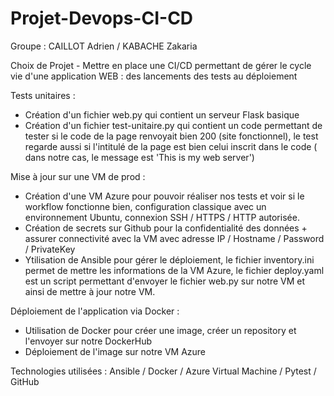 # Projet-Devops-CI-CD

Groupe : CAILLOT Adrien / KABACHE Zakaria

Choix de Projet - Mettre en place une CI/CD permettant de gérer le cycle vie d'une application WEB : des lancements des tests au déploiement

Tests unitaires :

- Création d'un fichier web.py qui contient un serveur Flask basique
- Création d'un fichier test-unitaire.py qui contient un code permettant de tester si le code de la page renvoyait bien 200 (site fonctionnel), le test regarde aussi si l'intitulé de la page est bien celui inscrit dans le code ( dans notre cas, le message est 'This is my web server')

Mise à jour sur une VM de prod :

- Création d'une VM Azure pour pouvoir réaliser nos tests et voir si le workflow fonctionne bien, configuration classique avec un environnement Ubuntu, connexion SSH / HTTPS / HTTP autorisée.
- Création de secrets sur Github pour la confidentialité des données + assurer connectivité avec la VM avec adresse IP / Hostname / Password / PrivateKey
- Ytilisation de Ansible pour gérer le déploiement, le fichier inventory.ini permet de mettre les informations de la VM Azure, le fichier deploy.yaml est un script permettant d'envoyer le fichier web.py sur notre VM et ainsi de mettre à jour notre VM.

Déploiement de l'application via Docker :

- Utilisation de Docker pour créer une image, créer un repository et l'envoyer sur notre DockerHub
- Déploiement de l'image sur notre VM Azure 

Technologies utilisées :
Ansible / Docker / Azure Virtual Machine / Pytest / GitHub 



